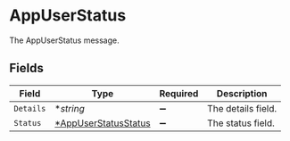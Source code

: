 # AppUserStatus

The AppUserStatus message.


## Fields

| Field                                                              | Type                                                               | Required                                                           | Description                                                        |
| ------------------------------------------------------------------ | ------------------------------------------------------------------ | ------------------------------------------------------------------ | ------------------------------------------------------------------ |
| `Details`                                                          | **string*                                                          | :heavy_minus_sign:                                                 | The details field.                                                 |
| `Status`                                                           | [*AppUserStatusStatus](../../models/shared/appuserstatusstatus.md) | :heavy_minus_sign:                                                 | The status field.                                                  |